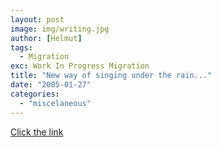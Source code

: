 ```yaml
---
layout: post
image: img/writing.jpg
author: [Helmut]
tags:
  - Migration
exc: Work In Progress Migration
title: "New way of singing under the rain..."
date: "2005-01-27"
categories: 
  - "miscelaneous"
---
```


[Click the link](http://ramilob.nobilid.com/golfgti.mov)
